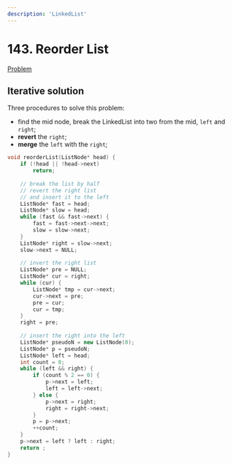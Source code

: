 ```yaml
---
description: 'LinkedList'
---
```


# 143. Reorder List

[Problem](https://leetcode.com/problems/reorder-list/)

## Iterative solution

Three procedures to solve this problem:
- find the mid node, break the LinkedList into two from the mid, `left` and `right`;
- **revert** the `right`;
- **merge** the `left` with the `right`;

```cpp
void reorderList(ListNode* head) {
    if (!head || !head->next)
        return;
    
    // break the list by half
    // revert the right list
    // and insert it to the left
    ListNode* fast = head;
    ListNode* slow = head;
    while (fast && fast->next) {
        fast = fast->next->next;
        slow = slow->next;
    }
    ListNode* right = slow->next;
    slow->next = NULL;
    
    // invert the right list
    ListNode* pre = NULL;
    ListNode* cur = right;
    while (cur) {
        ListNode* tmp = cur->next;
        cur->next = pre;
        pre = cur;
        cur = tmp;
    }
    right = pre;
    
    // insert the right into the left
    ListNode* pseudoN = new ListNode(0);
    ListNode* p = pseudoN;
    ListNode* left = head;
    int count = 0;
    while (left && right) {
        if (count % 2 == 0) {
            p->next = left;
            left = left->next;
        } else {
            p->next = right;
            right = right->next;
        }
        p = p->next;
        ++count;
    }
    p->next = left ? left : right;
    return ;
}
```

